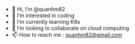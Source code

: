 - 👋 Hi, I’m @quanhm82
- 👀 I’m interested in coding
- 🌱 I’m currently learning K8s
- 💞️ I’m looking to collaborate on cloud computing
- 📫 How to reach me : quanhm82@gmail.com

<!---
quanhm82/quanhm82 is a ✨ special ✨ repository because its `README.md` (this file) appears on your GitHub profile.
You can click the Preview link to take a look at your changes.
--->

